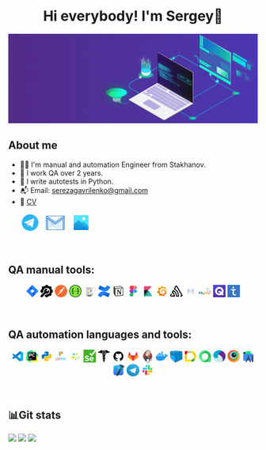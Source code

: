<div align="center">
   <h1>
      Hi everybody! I'm Sergey👋
   </h1>
</div>

<div style="text-align: center;"><img src="assets/image.gif" alt="Header" /></div>

## About me
- 👨‍💻 I'm manual and automation Engineer from Stakhanov.
- 🚀 I work QA over 2 years.
- 🐍 I write autotests in Python.
- 📬 Email: serezagavrilenko@gmail.com
- 📑 <a target="_blank" href="assets/CV/CV.pdf">CV</a>

<p>
  &#8287;&#8287;&#8287;&#8287;&#8287;
  <a href="https://t.me/SmayLick"><img width="40px" alt="Telegram" title="Telegram" src="assets/social_networks/tg.gif"/></a>
  &#8287;
  <a href="https://mail.google.com/mail/u/0/?ogbl#inbox?compose=DmwnWrRlRjJHDstQKfqbBPWsvShdDGglmJpTgrQTFhgFrjKxlzLzcBxlDMljTmFtKvHVPrvVsfKQ"><img width="40px" alt="Write me Email" title="Gmail" src="assets/social_networks/gmail.gif"/></a>
  &#8287;
  <a href="https://smaylick.github.io/"><img width="40px" alt="Visiting card" title="Cite" src="assets/social_networks/visiting_card.gif"/></a>
</p>

&#8287;
## QA manual tools:
<p  align="center">  
  <code><img width="5%" title="Jira" src="assets/qa_manual/jira.png"></code>
  <code><img width="5%" title="Google DevTools" src="assets/qa_manual/devtools_google.jpg"></code>
  <code><img width="5%" title="Postman" src="assets/qa_manual/postman.png"></code>
  <code><img width="5%" title="Swagger UI" src="assets/qa_manual/swagger.jpg"></code>
  <code><img width="5%" title="Charles Proxy" src="assets/qa_manual/charlesproxy.jpg"></code>
  <code><img width="5%" title="Confluence" src="assets/qa_manual/confluence.png"></code>
  <code><img width="5%" title="Notion" src="assets/qa_manual/notion.png"></code>
  <code><img width="5%" title="Figma" src="assets/qa_manual/figma.png"></code>
  <code><img width="5%" title="Kibana" src="assets/qa_manual/kibana.png"></code>
  <code><img width="5%" title="Grafana" src="assets/qa_manual/grafana.png"></code>
  <code><img width="5%" title="Sentry" src="assets/qa_manual/sentry.jpg"></code>
  <code><img width="5%" title="Metabase" src="assets/qa_manual/metabase.jpg"></code>
  <code><img width="5%" title="MySQL" src="assets/qa_manual/mysql.png"></code>
  <code><img width="5%" title="Qase.IO" src="assets/qa_manual/qase.jpg"></code>
  <code><img width="5%" title="Test IT" src="assets/qa_manual/testit.jpg"></code>
</p>

&#8287;&#8287;&#8287;&#8287;
## QA automation languages and tools:
<p  align="center">
  <code><img width="5%" title="VS Code" src="assets/qa_automation/vscode.png"></code>
  <code><img width="5%" title="Pycharm" src="assets/qa_automation/pycharm.png"></code>
  <code><img width="5%" title="Python" src="assets/qa_automation/python.png"></code>
  <code><img width="5%" title="Pytest" src="assets/qa_automation/pytest.png"></code>
  <code><img width="5%" title="Selene" src="assets/qa_automation/selene.png"></code>
  <code><img width="5%" title="Selenium" src="assets/qa_automation/selenium.png"></code>
  <code><img width="5%" title="Requests" src="assets/qa_automation/requests.png"></code>
  <code><img width="5%" title="GitHub" src="assets/qa_automation/github.png"></code>
  <code><img width="5%" title="GitLab" src="assets/qa_automation/gitlab.png"></code>
  <code><img width="5%" title="Jenkins" src="assets/qa_automation/jenkins.png"></code>
  <code><img width="5%" title="Docker" src="assets/qa_automation/docker.png"></code>
  <code><img width="5%" title="Selenoid" src="assets/qa_automation/selenoid.png"></code>
  <code><img width="5%" title="Allure Report" src="assets/qa_automation/allure_report.png"></code>
  <code><img width="5%" title="Allure TestOps" src="assets/qa_automation/allure_testops.png"></code>
  <code><img width="5%" title="Appium" src="assets/qa_automation/appium.png"></code>
  <code><img width="5%" title="Browserstack" src="assets/qa_automation/browserstack.png"></code>
  <code><img width="5%" title="Android Studio" src="assets/qa_automation/android_studio.png"></code>
  <code><img width="5%" title="Xcode" src="assets/qa_automation/xcode.png"></code>
  <code><img width="5%" title="Telegram" src="assets/qa_automation/tg.png"></code>
  <code><img width="5%" title="Slack" src="assets/qa_automation/slack.png"></code>
</p>

&#8287;&#8287;&#8287;&#8287;&#8287;
## :bar_chart:Git stats
![](http://github-profile-summary-cards.vercel.app/api/cards/stats?username=smaylick&theme=tokyonight)
![](http://github-profile-summary-cards.vercel.app/api/cards/repos-per-language?username=smaylick&theme=tokyonight) 
![](https://github-profile-summary-cards.vercel.app/api/cards/profile-details?username=smaylick&theme=tokyonight)
